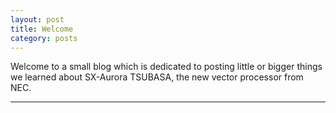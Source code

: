 ```yaml
---
layout: post
title: Welcome
category: posts
---
```


Welcome to a small blog which is dedicated to posting little or bigger
things we learned about SX-Aurora TSUBASA, the new vector processor
from NEC.

---

[Wikipedia]: https://en.wikipedia.org/wiki/SX-Aurora_TSUBASA
